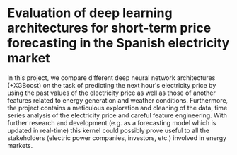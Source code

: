 # Evaluation of deep learning architectures for short-term price forecasting in the Spanish electricity market

In this project, we compare different deep neural network architectures (+XGBoost) on the task of predicting the next hour's electricity price by using the past values of the electricity price as well as those of another features related to energy generation and weather conditions. Furthermore, the project contains a meticulous exploration and cleaning of the data, time series analysis of the electricity price and careful feature engineering. With further research and development (e.g. as a forecasting model which is updated in real-time) this kernel could possibly prove useful to all the stakeholders (electric power companies, investors, etc.) involved in energy markets.
